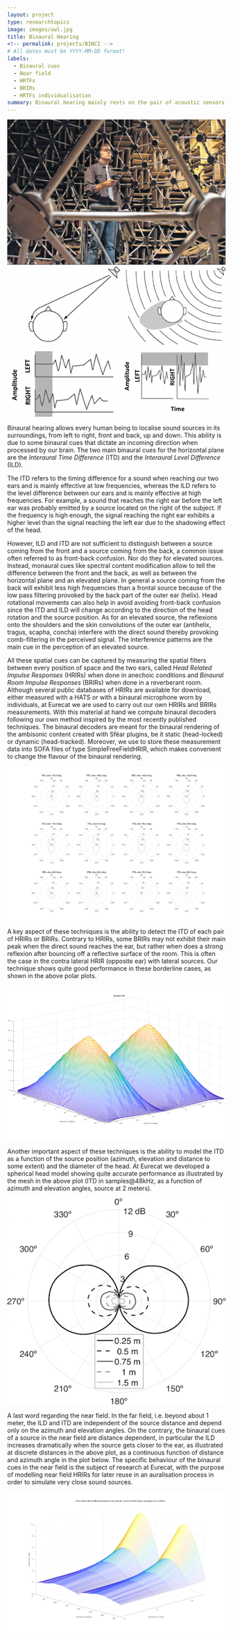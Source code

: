 ```yaml
---
layout: project
type: researchtopics
image: images/owl.jpg
title: Binaural Hearing
<!-- permalink: projects/BINCI -->
# All dates must be YYYY-MM-DD format!
labels:
  - Binaural cues
  - Near field
  - HRTFs
  - BRIRs
  - HRTFs individualisation
summary: Binaural hearing mainly rests on the pair of acoustic sensors located on either side of our head, among other physical attributes.
---
```



<div class="ui medium images">
<img class="ui image" src="../images/listening_test.jpeg">
<img class="ui image" src="../images/binaural_cues.png">
</div>


Binaural hearing allows every human being to localise sound sources in its surroundings, from left to right, front and back, up and down. This ability is due to some binaural cues that dictate an incoming direction when processed by our brain. The two main binaural cues for the horizontal plane are the *Interaural Time Difference* (ITD) and the *Interaural Level Difference* (ILD).<br />

The ITD refers to the timing difference for a sound when reaching our two ears and is mainly effective at low frequencies, whereas the ILD refers to the level difference between our ears and is mainly effective at high frequencies. For example, a sound that reaches the right ear before the left ear was probably emitted by a source located on the right of the subject. If the frequency is high enough, the signal reaching the right ear exhibits a higher level than the signal reaching the left ear due to the shadowing effect of the head.<br />

However, ILD and ITD are not sufficient to distinguish between a source coming from the front and a source coming from the back, a common issue often referred to as front-back confusion. Nor do they for elevated sources. Instead, monaural cues like spectral content modification allow to tell the difference between the front and the back, as well as between the horizontal plane and an elevated plane. In general a source coming from the back will exhibit less high frequencies than a frontal source because of the low pass filtering provoked by the back part of the outer ear (helix). Head rotational movements can also help in avoid avoiding front-back confusion since the ITD and ILD will change according to the direction of the head rotation and the source position. As for an elevated source, the reflexions onto the shoulders and the skin convolutions of the outer ear (antihelix, tragus, scapha, concha) interfere with the direct sound thereby provoking comb-filtering in the perceived signal. The interference patterns are the main cue in the perception of an elevated source.<br />

All these spatial cues can be captured by measuring the spatial filters between every position of space and the two ears, called *Head Related Impulse Responses* (HRIRs) when done in anechoic conditions and *Binaural Room Impulse Responses* (BRIRs) when done in a reverberant room. Although several public databases of HRIRs are available for download, either measured with a HATS or with a binaural microphone worn by individuals, at Eurecat we are used to carry out our own HRIRs and BRIRs measurements. With this material at hand we compute binaural decoders following our own method inspired by the most recently published techniques. The binaural decoders are meant for the binaural rendering of the ambisonic content created with Sfëar plugins, be it static (head-locked) or dynamic (head-tracked). Moreover, we use to store these measurement data into SOFA files of type SimpleFreeFieldHRIR, which makes convenient to change the flavour of the binaural rendering.<br />

<img class="ui image" src="../images/itd_detected.png">

A key aspect of these techniques is the ability to detect the ITD of each pair of HRIRs or BRIRs. Contrary to HRIRs, some BRIRs may not exhibit their main peak when the direct sound reaches the ear, but rather when does a strong reflexion after bouncing off a reflective surface of the room. This is often the case in the contra lateral HRIR (opposite ear) with lateral sources. Our technique shows quite good performance in these borderline cases, as shown in the above polar plots.<br />

<img class="ui image" src="../images/itd_mesh.png">

Another important aspect of these techniques is the ability to model the ITD as a function of the source position (azimuth, elevation and distance to some extent) and the diameter of the head. At Eurecat we developed a spherical head model showing quite accurate performance as illustrated by the mesh in the above plot (ITD in samples@48kHz, as a function of azimuth and elevation angles, source at 2 meters).<br />

<img class="ui image" src="../images/polar_extra_ild_1kHz.png">

A last word regarding the near field. In the far field, i.e. beyond about 1 meter, the ILD and ITD are independent of the source distance and depend only on the azimuth and elevation angles. On the contrary, the binaural cues of a source in the near field are distance dependent, in particular the ILD increases dramatically when the source gets closer to the ear, as illustrated at discrete distances in the above plot, as a continuous function of distance and azimuth angle in the plot below. The specific behaviour of the binaural cues in the near field is the subject of research at Eurecat, with the purpose of modelling near field HRIRs for later reuse in an auralisation process in order to simulate very close sound sources.

<img class="ui image" src="../images/extra_ild_linear_upto_1.0kHz_mesh.png">
